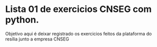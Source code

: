 # Lista 01 de exercicios CNSEG com python.

Objetivo aqui é deixar registrado os exercicios feitos da plataforma do resília junto a empresa CNSEG
